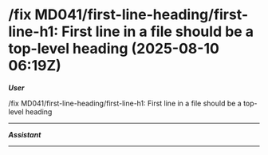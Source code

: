 <!-- Generated by SpecStory -->

# /fix MD041/first-line-heading/first-line-h1: First line in a file should be a top-level heading (2025-08-10 06:19Z)

_**User**_

/fix MD041/first-line-heading/first-line-h1: First line in a file should be a top-level heading

---

_**Assistant**_



---

